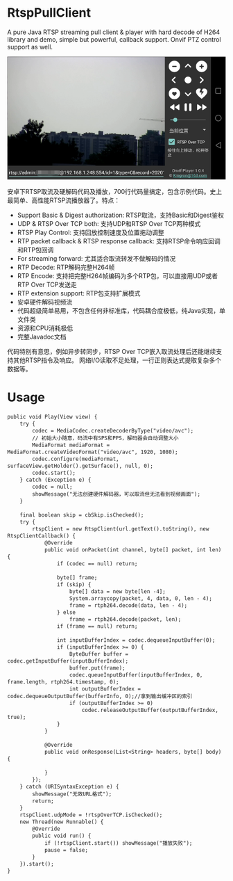 # RtspPullClient
A pure Java RTSP streaming pull client & player with hard decode of H264 library and demo, simple but powerful, callback support. Onvif PTZ control support as well.

 ![image](https://github.com/kingron/OnvifPlayer/raw/main/Images/screen1.png)

安卓下RTSP取流及硬解码代码及播放，700行代码量搞定，包含示例代码。史上最简单、高性能RTSP流播放器了。特点：
* Support Basic & Digest authorization: RTSP取流，支持Basic和Digest鉴权
* UDP & RTSP Over TCP both: 支持UDP和RTSP Over TCP两种模式
* RTSP Play Control: 支持回放控制速度及位置拖动调整
* RTP packet callback & RTSP response callback: 支持RTSP命令响应回调和RTP包回调
* For streaming forward: 尤其适合取流转发不做解码的情况
* RTP Decode: RTP解码完整H264帧
* RTP Encode: 支持把完整H264帧编码为多个RTP包，可以直接用UDP或者RTP Over TCP发送走
* RTP extension support: RTP包支持扩展模式
* 安卓硬件解码视频流
* 代码超级简单易用，不包含任何非标准库，代码耦合度极低，纯Java实现，单文件类
* 资源和CPU消耗极低
* 完整Javadoc文档

代码特别有意思，例如异步转同步，RTSP Over TCP嵌入取流处理后还能继续支持其他RTSP指令及响应。 网络I/O读取不足处理，一行正则表达式提取复杂多个数据等。

# Usage

    public void Play(View view) {
        try {
            codec = MediaCodec.createDecoderByType("video/avc");
            // 初始大小随意，码流中有SPS和PPS，解码器会自动调整大小
            MediaFormat mediaFormat = MediaFormat.createVideoFormat("video/avc", 1920, 1080);
            codec.configure(mediaFormat, surfaceView.getHolder().getSurface(), null, 0);
            codec.start();
        } catch (Exception e) {
            codec = null;
            showMessage("无法创建硬件解码器，可以取流但无法看到视频画面");
        }

        final boolean skip = cbSkip.isChecked();
        try {
            rtspClient = new RtspClient(url.getText().toString(), new RtspClientCallback() {
                @Override
                public void onPacket(int channel, byte[] packet, int len) {
                    if (codec == null) return;

                    byte[] frame;
                    if (skip) {
                        byte[] data = new byte[len -4];
                        System.arraycopy(packet, 4, data, 0, len - 4);
                        frame = rtph264.decode(data, len - 4);
                    } else
                        frame = rtph264.decode(packet, len);
                    if (frame == null) return;

                    int inputBufferIndex = codec.dequeueInputBuffer(0);
                    if (inputBufferIndex >= 0) {
                        ByteBuffer buffer = codec.getInputBuffer(inputBufferIndex);
                        buffer.put(frame);
                        codec.queueInputBuffer(inputBufferIndex, 0, frame.length, rtph264.timestamp, 0);
                        int outputBufferIndex = codec.dequeueOutputBuffer(bufferInfo, 0);//拿到输出缓冲区的索引
                        if (outputBufferIndex >= 0)
                            codec.releaseOutputBuffer(outputBufferIndex, true);
                    }
                }

                @Override
                public void onResponse(List<String> headers, byte[] body) {

                }
            });
        } catch (URISyntaxException e) {
            showMessage("无效URL格式");
            return;
        }
        rtspClient.udpMode = !rtspOverTCP.isChecked();
        new Thread(new Runnable() {
            @Override
            public void run() {
                if (!rtspClient.start()) showMessage("播放失败");
                pause = false;
            }
        }).start();
    }
